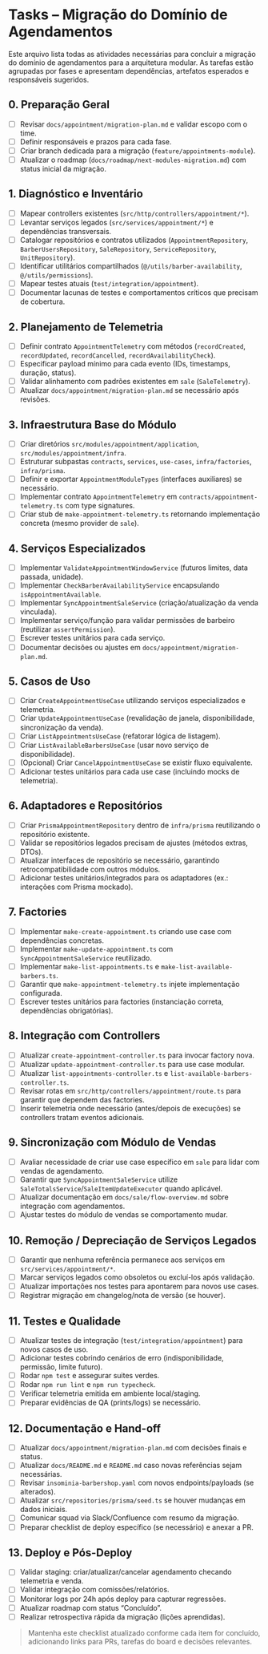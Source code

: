# Tasks – Migração do Domínio de Agendamentos

Este arquivo lista todas as atividades necessárias para concluir a migração do domínio de agendamentos para a arquitetura modular. As tarefas estão agrupadas por fases e apresentam dependências, artefatos esperados e responsáveis sugeridos.

## 0. Preparação Geral
- [ ] Revisar `docs/appointment/migration-plan.md` e validar escopo com o time.
- [ ] Definir responsáveis e prazos para cada fase.
- [ ] Criar branch dedicada para a migração (`feature/appointments-module`).
- [ ] Atualizar o roadmap (`docs/roadmap/next-modules-migration.md`) com status inicial da migração.

## 1. Diagnóstico e Inventário
- [ ] Mapear controllers existentes (`src/http/controllers/appointment/*`).
- [ ] Levantar serviços legados (`src/services/appointment/*`) e dependências transversais.
- [ ] Catalogar repositórios e contratos utilizados (`AppointmentRepository`, `BarberUsersRepository`, `SaleRepository`, `ServiceRepository`, `UnitRepository`).
- [ ] Identificar utilitários compartilhados (`@/utils/barber-availability`, `@/utils/permissions`).
- [ ] Mapear testes atuais (`test/integration/appointment`).
- [ ] Documentar lacunas de testes e comportamentos críticos que precisam de cobertura.

## 2. Planejamento de Telemetria
- [ ] Definir contrato `AppointmentTelemetry` com métodos (`recordCreated`, `recordUpdated`, `recordCancelled`, `recordAvailabilityCheck`).
- [ ] Especificar payload mínimo para cada evento (IDs, timestamps, duração, status).
- [ ] Validar alinhamento com padrões existentes em `sale` (`SaleTelemetry`).
- [ ] Atualizar `docs/appointment/migration-plan.md` se necessário após revisões.

## 3. Infraestrutura Base do Módulo
- [ ] Criar diretórios `src/modules/appointment/application`, `src/modules/appointment/infra`.
- [ ] Estruturar subpastas `contracts`, `services`, `use-cases`, `infra/factories`, `infra/prisma`.
- [ ] Definir e exportar `AppointmentModuleTypes` (interfaces auxiliares) se necessário.
- [ ] Implementar contrato `AppointmentTelemetry` em `contracts/appointment-telemetry.ts` com type signatures.
- [ ] Criar stub de `make-appointment-telemetry.ts` retornando implementação concreta (mesmo provider de `sale`).

## 4. Serviços Especializados
- [ ] Implementar `ValidateAppointmentWindowService` (futuros limites, data passada, unidade).
- [ ] Implementar `CheckBarberAvailabilityService` encapsulando `isAppointmentAvailable`.
- [ ] Implementar `SyncAppointmentSaleService` (criação/atualização da venda vinculada).
- [ ] Implementar serviço/função para validar permissões de barbeiro (reutilizar `assertPermission`).
- [ ] Escrever testes unitários para cada serviço.
- [ ] Documentar decisões ou ajustes em `docs/appointment/migration-plan.md`.

## 5. Casos de Uso
- [ ] Criar `CreateAppointmentUseCase` utilizando serviços especializados e telemetria.
- [ ] Criar `UpdateAppointmentUseCase` (revalidação de janela, disponibilidade, sincronização da venda).
- [ ] Criar `ListAppointmentsUseCase` (refatorar lógica de listagem).
- [ ] Criar `ListAvailableBarbersUseCase` (usar novo serviço de disponibilidade).
- [ ] (Opcional) Criar `CancelAppointmentUseCase` se existir fluxo equivalente.
- [ ] Adicionar testes unitários para cada use case (incluindo mocks de telemetria).

## 6. Adaptadores e Repositórios
- [ ] Criar `PrismaAppointmentRepository` dentro de `infra/prisma` reutilizando o repositório existente.
- [ ] Validar se repositórios legados precisam de ajustes (métodos extras, DTOs).
- [ ] Atualizar interfaces de repositório se necessário, garantindo retrocompatibilidade com outros módulos.
- [ ] Adicionar testes unitários/integrados para os adaptadores (ex.: interações com Prisma mockado).

## 7. Factories
- [ ] Implementar `make-create-appointment.ts` criando use case com dependências concretas.
- [ ] Implementar `make-update-appointment.ts` com `SyncAppointmentSaleService` reutilizado.
- [ ] Implementar `make-list-appointments.ts` e `make-list-available-barbers.ts`.
- [ ] Garantir que `make-appointment-telemetry.ts` injete implementação configurada.
- [ ] Escrever testes unitários para factories (instanciação correta, dependências obrigatórias).

## 8. Integração com Controllers
- [ ] Atualizar `create-appointment-controller.ts` para invocar factory nova.
- [ ] Atualizar `update-appointment-controller.ts` para use case modular.
- [ ] Atualizar `list-appointments-controller.ts` e `list-available-barbers-controller.ts`.
- [ ] Revisar rotas em `src/http/controllers/appointment/route.ts` para garantir que dependem das factories.
- [ ] Inserir telemetria onde necessário (antes/depois de execuções) se controllers tratam eventos adicionais.

## 9. Sincronização com Módulo de Vendas
- [ ] Avaliar necessidade de criar use case específico em `sale` para lidar com vendas de agendamento.
- [ ] Garantir que `SyncAppointmentSaleService` utilize `SaleTotalsService`/`SaleItemUpdateExecutor` quando aplicável.
- [ ] Atualizar documentação em `docs/sale/flow-overview.md` sobre integração com agendamentos.
- [ ] Ajustar testes do módulo de vendas se comportamento mudar.

## 10. Remoção / Depreciação de Serviços Legados
- [ ] Garantir que nenhuma referência permanece aos serviços em `src/services/appointment/*`.
- [ ] Marcar serviços legados como obsoletos ou excluí-los após validação.
- [ ] Atualizar importações nos testes para apontarem para novos use cases.
- [ ] Registrar migração em changelog/nota de versão (se houver).

## 11. Testes e Qualidade
- [ ] Atualizar testes de integração (`test/integration/appointment`) para novos casos de uso.
- [ ] Adicionar testes cobrindo cenários de erro (indisponibilidade, permissão, limite futuro).
- [ ] Rodar `npm test` e assegurar suites verdes.
- [ ] Rodar `npm run lint` e `npm run typecheck`.
- [ ] Verificar telemetria emitida em ambiente local/staging.
- [ ] Preparar evidências de QA (prints/logs) se necessário.

## 12. Documentação e Hand-off
- [ ] Atualizar `docs/appointment/migration-plan.md` com decisões finais e status.
- [ ] Atualizar `docs/README.md` e `README.md` caso novas referências sejam necessárias.
- [ ] Revisar `insominia-barbershop.yaml` com novos endpoints/payloads (se alterados).
- [ ] Atualizar `src/repositories/prisma/seed.ts` se houver mudanças em dados iniciais.
- [ ] Comunicar squad via Slack/Confluence com resumo da migração.
- [ ] Preparar checklist de deploy específico (se necessário) e anexar a PR.

## 13. Deploy e Pós-Deploy
- [ ] Validar staging: criar/atualizar/cancelar agendamento checando telemetria e venda.
- [ ] Validar integração com comissões/relatórios.
- [ ] Monitorar logs por 24h após deploy para capturar regressões.
- [ ] Atualizar roadmap com status “Concluído”.
- [ ] Realizar retrospectiva rápida da migração (lições aprendidas).

> Mantenha este checklist atualizado conforme cada item for concluído, adicionando links para PRs, tarefas do board e decisões relevantes.
